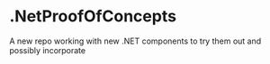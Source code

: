 # .NetProofOfConcepts
A new repo working with new .NET components to try them out and possibly incorporate
